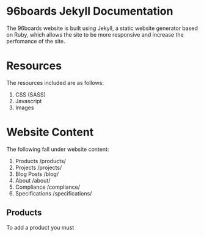 # 96boards Jekyll Documentation
The 96boards website is built using Jekyll, a static website generator based on Ruby, which allows the site to be more responsive and increase the perfomance of the site.

# Resources
The resources included are as follows:
1. CSS (SASS)
2. Javascript
3. Images

# Website Content
The following fall under website content:
1. Products /products/
2. Projects /projects/
3. Blog Posts /blog/
4. About /about/
5. Compliance /compliance/
6. Specifications /specifications/

## Products
To add a product you must 
